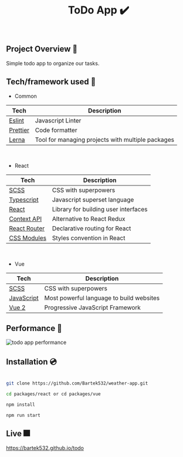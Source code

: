 <h1 align="center">
ToDo App ✔️
</h1>

<br />

## Project Overview 🎨

Simple todo app to organize our tasks.

## Tech/framework used 🧰

- Common

| Tech                             | Description                                       |
| -------------------------------- | ------------------------------------------------- |
| [Eslint](https://eslint.org/)    | Javascript Linter                                 |
| [Prettier](https://prettier.io/) | Code formatter                                    |
| [Lerna](https://lerna.js.org)    | Tool for managing projects with multiple packages |

<br />

- React

| Tech                                                      | Description                          |
| --------------------------------------------------------- | ------------------------------------ |
| [SCSS](https://sass-lang.com)                             | CSS with superpowers                 |
| [Typescript](https://www.typescriptlang.org/)             | Javascript superset language         |
| [React](https://reactjs.org/)                             | Library for building user interfaces |
| [Context API](https://reactjs.org/docs/context.html)      | Alternative to React Redux           |
| [React Router](https://reactrouter.com)                   | Declarative routing for React        |
| [CSS Modules](https://github.com/css-modules/css-modules) | Styles convention in React           |

<br />

- Vue

| Tech                                     | Description                              |
| ---------------------------------------- | ---------------------------------------- |
| [SCSS](https://sass-lang.com)            | CSS with superpowers                     |
| [JavaScript](https://www.javascript.com) | Most powerful language to build websites |
| [Vue 2](https://vuejs.org)                 | Progressive JavaScript Framework         |


## Performance 💨

<img src="https://i.ibb.co/DQVrMX1/todo.png" alt="todo app performance" />

## Installation 💿

```bash

git clone https://github.com/Bartek532/weather-app.git

cd packages/react or cd packages/vue

npm install

npm run start

```

## Live 🎆

https://bartek532.github.io/todo
